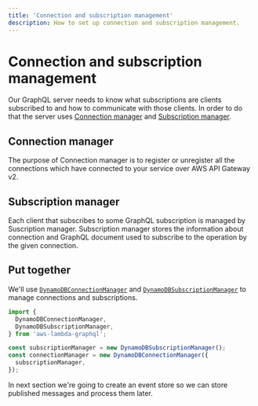 ```yaml
---
title: 'Connection and subscription management'
description: How to set up connection and subscription management.
---
```


# Connection and subscription management

Our GraphQL server needs to know what subscriptions are clients subscribed to and how to communicate with those clients. In order to do that the server uses [Connection manager](../../packages/aws-lambda-graphql/src/types/connections.ts) and [Subscription manager](../../packages/aws-lambda-graphql/src/types/subscriptions.ts).

## Connection manager

The purpose of Connection manager is to register or unregister all the connections which have connected to your service over AWS API Gateway v2.

## Subscription manager

Each client that subscribes to some GraphQL subscription is managed by Suscription manager. Subscription manager stores the information about connection and GraphQL document used to subscribe to the operation by the given connection.

## Put together

We'll use [`DynamoDBConnectionManager`](../api/DynamoDBConnectionManager.md) and [`DynamoDBSubscriptionManager`](../api/DynamoDBSubscriptionManager.md) to manage connections and subscriptions.

```js
import {
  DynamoDBConnectionManager,
  DynamoDBSubscriptionManager,
} from 'aws-lambda-graphql';

const subscriptionManager = new DynamoDBSubscriptionManager();
const connectionManager = new DynamoDBConnectionManager({
  subscriptionManager,
});
```

In next section we're going to create an event store so we can store published messages and process them later.
